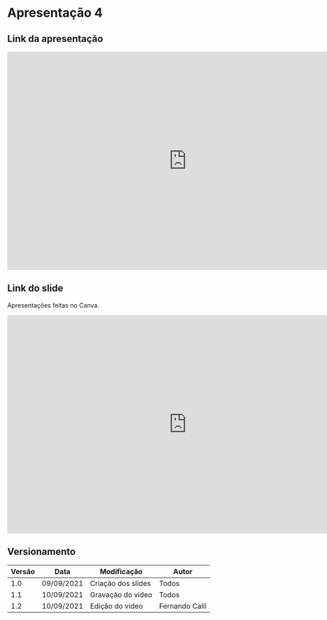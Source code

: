 # Apresentação 4

## Link da apresentação

<iframe width="820" height="500" src="https://www.youtube.com/embed/BHmKi3ZJlW8
" frameborder="0"
    allow="accelerometer; autoplay; clipboard-write; encrypted-media; gyroscope; picture-in-picture"
    allowfullscreen></iframe>

## Link do slide

Apresentações feitas no Canva.

<iframe width="820" height="500" src="https://www.canva.com/design/DAEpcVBirc8/j5sE7xfhQoFDATxd38k3qQ/view?embed"frameborder="0"
    allow="accelerometer; autoplay; clipboard-write; encrypted-media; gyroscope; picture-in-picture"
    allowfullscreen></iframe>

####

## Versionamento
<center>

| Versão | Data | Modificação | Autor |
|--|--|--|--|
| 1.0  | 09/09/2021 | Criação dos slides | Todos |
| 1.1 | 10/09/2021 | Gravação do video | Todos |
| 1.2 | 10/09/2021 | Edição do video | Fernando Calil |

</center>